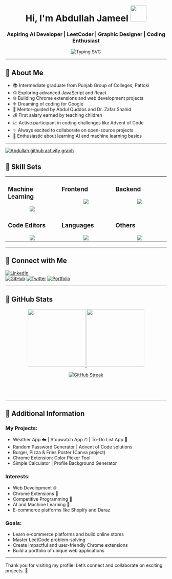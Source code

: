 <!-- GitHub Profile README -->

<h1 align="center">Hi, I'm Abdullah Jameel <img src="https://media.giphy.com/media/hvRJCLFzcasrR4ia7z/giphy.gif" width="50px"></h1>
<h3 align="center">Aspiring AI Developer | LeetCoder | Graphic Designer | Coding Enthusiast</h3>

<p align="center">
    <img src="https://readme-typing-svg.herokuapp.com?font=Fira+Code&size=22&pause=1000&color=F78AFA&width=435&lines=Welcome+to+my+GitHub+profile!;I+love+solving+problems+%26+designing!;Follow+for+coding+content+%26+motivation!" alt="Typing SVG">
</p>


---

## 🔗 About Me
- 📚 Intermediate graduate from Punjab Group of Colleges, Pattoki
- ⚙️ Exploring advanced JavaScript and React
- 🌐 Building Chrome extensions and web development projects
- ✈ Dreaming of coding for Google
- 💍 Mentor-guided by Abdul Quddos and Dr. Zafar Shahid
- 💰 First salary earned by teaching children
- 📈 Active participant in coding challenges like Advent of Code
- ✨ Always excited to collaborate on open-source projects
- 🌿 Enthusiastic about learning AI and machine learning basics

---
[![Abdullah github activity graph](https://github-readme-activity-graph.vercel.app/graph?username=abdullahxyz85&theme=github-compact)](https://github.com/abdullahxyz85/github-readme-activity-graph)

## 🌈 Skill Sets
<table align="center"><tr><td valign="top" width="25%">
  
### Machine Learning
<a href="https://github.com/arhamansari11/">
<div align="center">
       <img src="https://skillicons.dev/icons?i=pytorch,scikitlearn,opencv,numpy,pandas,matplotlib,pil,&perline=4" /> 
</div>
</a>
</td><td valign="top" width="25%">

### Frontend  
<a href="https://github.com/arhamansari11/">
<div align="center">  
       <img src="https://skillicons.dev/icons?i=html,css,bootstrap,materialui,tailwind,js,react,nextjs,jquery,antdesign&perline=4" /> 
</div>
</a>
 </td><td valign="top" width="25%">
        
### Backend
<a href="https://github.com/arhamansari11/">
<div align="center">
       <img src="https://skillicons.dev/icons?i=php,mysql,firebase,nodejs,express,mongodb&perline=4" /> 
</div>
</a>

</td>
</tr>
<tr><td valign="top" width="25%">

### Code Editors  
<a href="https://github.com/arhamansari11/">
<div align="center">  
       <img src="https://skillicons.dev/icons?i=vscode,vim,pycharm,&perline=4" /> 
</div>
</a>
</td><td valign="top" width="25%">
    
###  Languages
<a href="https://github.com/arhamansari11/">
<div align="center"> 
    <img src="https://skillicons.dev/icons?i=js,php,cpp,java,latex,python&perline=4" /> 
</div>
</a>
</td><td valign="top" width="25%">

### Others 
<a href="https://github.com/arhamansari11/">
<div align="center">  
       <img src="https://skillicons.dev/icons?i=git,github,npm,figma,postman,netlify,vite,vercel,heroku,discord,stackoverflow&perline=4" /> 
</div>
</a>
 </td> 
</tr>
</table>

---

## 📢 Connect with Me
[![LinkedIn](https://img.shields.io/badge/LinkedIn-Abdullah%20Jameel-blue?style=for-the-badge&logo=linkedin)](https://linkedin.com/in/abdullah-jameel-12345)  
[![GitHub](https://img.shields.io/badge/GitHub-Abdullah%20Jameel-black?style=for-the-badge&logo=github)](https://github.com/AbdullahJameel123)
[![Twitter](https://img.shields.io/badge/Twitter-Abdullah%20Jameel-1DA1F2?style=for-the-badge&logo=twitter)](https://twitter.com/AbdullahJameel)
[![Portfolio](https://img.shields.io/badge/Portfolio-Abdullah%20Jameel-green?style=for-the-badge&logo=internetexplorer)](https://abdullahjameel.dev)

---

## 🎯 GitHub Stats
<p align="center">
    <a href="https://github.com/abdullahxyz85">
        <img height="180em" src="https://github-readme-stats-git-masterrstaa-rickstaa.vercel.app/api?username=abdullahxyz85&show_icons=true&theme=nightowl&include_all_commits=true&count_private=true&hide_border=true"/>
        <img height="180em" src="https://github-readme-stats-eight-theta.vercel.app/api/top-langs/?username=abdullahxyz85&langs_count=12&layout=compact&langs_count=8&theme=nightowl&include_all_commits=true&count_private=true&hide_border=true" />
    </a>
</p>



<p align="center">
  <a href="https://github.com/abdullahxyz85">
    <img src="https://streak-stats.demolab.com?user=abdullahxyz85&theme=radical&hide_border=true&border_radius=5" alt="GitHub Streak"/>
  </a>
</p>

<br>

#

---

## 🎨 Additional Information
### My Projects:
- Weather App ☁️ | Stopwatch App ⏱ | To-Do List App 🔄
- Random Password Generator | Advent of Code solutions
- Burger, Pizza & Fries Poster (Canva project)
- Chrome Extension: Color Picker Tool
- Simple Calculator | Profile Background Generator

### Interests:
- Web Development 🌐
- Chrome Extensions 🌈
- Competitive Programming 🔧
- AI and Machine Learning 🤖
- E-commerce platforms like Shopify and Daraz

### Goals:
- Learn e-commerce platforms and build online stores
- Master LeetCode problem-solving
- Create impactful and user-friendly Chrome extensions
- Build a portfolio of unique web applications

---

Thank you for visiting my profile! Let’s connect and collaborate on exciting projects. 🌟
